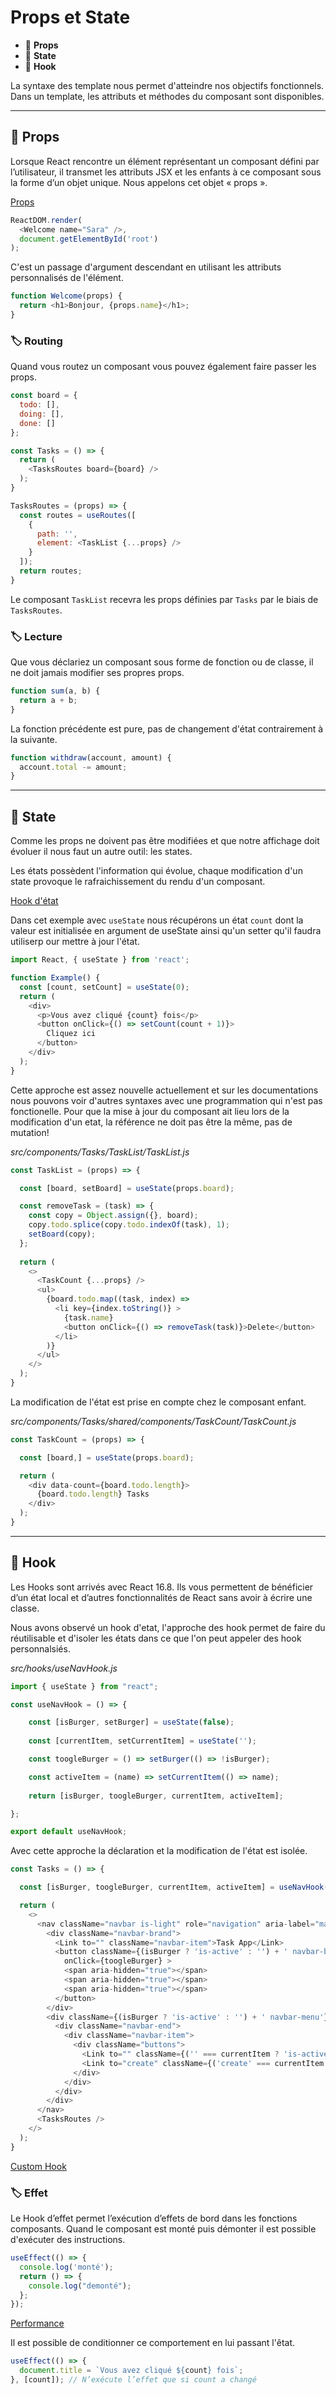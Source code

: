 # Props et State

*  🔖 **Props**
*  🔖 **State**
*  🔖 **Hook**

La syntaxe des template nous permet d'atteindre nos objectifs fonctionnels. Dans un template, les attributs et méthodes du composant sont disponibles.

___

## 📑 Props

Lorsque React rencontre un élément représentant un composant défini par l’utilisateur, il transmet les attributs JSX et les enfants à ce composant sous la forme d’un objet unique. Nous appelons cet objet « props ».

[Props](https://fr.reactjs.org/docs/components-and-props.html)

```js
ReactDOM.render(
  <Welcome name="Sara" />,
  document.getElementById('root')
);
```

C'est un passage d'argument descendant en utilisant les attributs personnalisés de l'élément.

```js
function Welcome(props) { 
  return <h1>Bonjour, {props.name}</h1>;
}
```

### 🏷️ **Routing**

Quand vous routez un composant vous pouvez également faire passer les props.


```js
const board = {
  todo: [],
  doing: [],
  done: []
};

const Tasks = () => {
  return (
    <TasksRoutes board={board} />
  );
}
```

```js
TasksRoutes = (props) => {
  const routes = useRoutes([
    {
      path: '',
      element: <TaskList {...props} />
    }
  ]);
  return routes;
}
```

Le composant `TaskList` recevra les props définies par `Tasks` par le biais de `TasksRoutes`.

### 🏷️ **Lecture**

Que vous déclariez un composant sous forme de fonction ou de classe, il ne doit jamais modifier ses propres props.

```js
function sum(a, b) {
  return a + b;
}
```

La fonction précédente est pure, pas de changement d'état contrairement à la suivante.

```js
function withdraw(account, amount) {
  account.total -= amount;
}
```

___

## 📑 State

Comme les props ne doivent pas être modifiées et que notre affichage doit évoluer il nous faut un autre outil: les states.

Les états possèdent l'information qui évolue, chaque modification d'un state provoque le rafraichissement du rendu d'un composant.

[Hook d'état](https://fr.reactjs.org/docs/hooks-state.html)

Dans cet exemple avec `useState` nous récupérons un état `count` dont la valeur est initialisée en argument de useState ainsi qu'un setter qu'il faudra utiliserp our mettre à jour l'état.
```js
import React, { useState } from 'react';

function Example() {
  const [count, setCount] = useState(0);
  return (
    <div>
      <p>Vous avez cliqué {count} fois</p>
      <button onClick={() => setCount(count + 1)}>
        Cliquez ici
      </button>
    </div>
  );
}
```

Cette approche est assez nouvelle actuellement et sur les documentations nous pouvons voir d'autres syntaxes avec une programmation qui n'est pas fonctionelle. Pour que la mise à jour du composant ait lieu lors de la modification d'un etat, la référence ne doit pas être la même, pas de mutation!

*src/components/Tasks/TaskList/TaskList.js*

```js
const TaskList = (props) => {

  const [board, setBoard] = useState(props.board);

  const removeTask = (task) => {
    const copy = Object.assign({}, board);
    copy.todo.splice(copy.todo.indexOf(task), 1);
    setBoard(copy);
  };
  
  return (
    <>
      <TaskCount {...props} />
      <ul>
        {board.todo.map((task, index) =>
          <li key={index.toString()} >
            {task.name}
            <button onClick={() => removeTask(task)}>Delete</button>
          </li>
        )}
      </ul>
    </>
  );
}
```

La modification de l'état est prise en compte chez le composant enfant.

*src/components/Tasks/shared/components/TaskCount/TaskCount.js*

```js
const TaskCount = (props) => {

  const [board,] = useState(props.board);

  return (
    <div data-count={board.todo.length}>
      {board.todo.length} Tasks
    </div>
  );
}
```

___

## 📑 Hook

Les Hooks sont arrivés avec React 16.8. Ils vous permettent de bénéficier d’un état local et d’autres fonctionnalités de React sans avoir à écrire une classe.

Nous avons observé un hook d'etat, l'approche des hook permet de faire du réutilisable et d'isoler les états dans ce que l'on peut appeler des hook personnalsiés.

*src/hooks/useNavHook.js*

```js
import { useState } from "react";

const useNavHook = () => {

    const [isBurger, setBurger] = useState(false);
    
    const [currentItem, setCurrentItem] = useState('');

    const toogleBurger = () => setBurger(() => !isBurger);

    const activeItem = (name) => setCurrentItem(() => name);
    
    return [isBurger, toogleBurger, currentItem, activeItem];

};

export default useNavHook;
```

Avec cette approche la déclaration et la modification de l'état est isolée.

```js
const Tasks = () => {

  const [isBurger, toogleBurger, currentItem, activeItem] = useNavHook();

  return (
    <>
      <nav className="navbar is-light" role="navigation" aria-label="main navigation">
        <div className="navbar-brand">
          <Link to="" className="navbar-item">Task App</Link>
          <button className={(isBurger ? 'is-active' : '') + ' navbar-burger'} aria-label="menu" aria-expanded="false"
            onClick={toogleBurger} >
            <span aria-hidden="true"></span>
            <span aria-hidden="true"></span>
            <span aria-hidden="true"></span>
          </button>
        </div>
        <div className={(isBurger ? 'is-active' : '') + ' navbar-menu'}>
          <div className="navbar-end">
            <div className="navbar-item">
              <div className="buttons">
                <Link to="" className={('' === currentItem ? 'is-active' : '') + ' navbar-item'} onClick={() => activeItem('')}>Task List</Link>
                <Link to="create" className={('create' === currentItem ? 'is-active' : '') + ' navbar-item'} onClick={() => activeItem('create')}>Create Task</Link>
              </div>
            </div>
          </div>
        </div>
      </nav>
      <TasksRoutes />
    </>
  );
}
```

[Custom Hook](https://fr.reactjs.org/docs/hooks-overview.html#building-your-own-hooks)

### 🏷️ **Effet**

Le Hook d’effet permet l’exécution d’effets de bord dans les fonctions composants. Quand le composant est monté puis démonter il est possible d'exécuter des instructions.

```js
useEffect(() => {
  console.log('monté');
  return () => {
    console.log("demonté");
  };
});
```

[Performance](https://fr.reactjs.org/docs/hooks-effect.html#tip-optimizing-performance-by-skipping-effects)

Il est possible de conditionner ce comportement en lui passant l'êtat.

```js
useEffect(() => {
  document.title = `Vous avez cliqué ${count} fois`;
}, [count]); // N’exécute l’effet que si count a changé
```